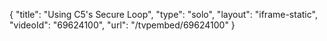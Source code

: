 {
    "title": "Using C5's Secure Loop",
    "type": "solo",
    "layout": "iframe-static",
    "videoId": "69624100",
    "url": "\/tvpembed\/69624100"
}